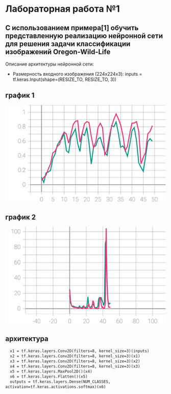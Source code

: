# Лабораторная работа №1
## С использованием примера[1] обучить представленную реализацию нейронной сети для решения задачи классификации изображений Oregon-Wild-Life
Описание архитектуры нейронной сети:
* Размерность входного изображения (224x224x3):
inputs = tf.keras.Input(shape=(RESIZE_TO, RESIZE_TO, 3))


## график 1
![Figure 1](./epoch_categorical_accuracy.svg)

## график 2
![Figure 2](./epoch_loss.svg)

## архитектура
``` inputs = tf.keras.Input(shape=(RESIZE_TO, RESIZE_TO, 3))
  x1 = tf.keras.layers.Conv2D(filters=8, kernel_size=3)(inputs)
  x2 = tf.keras.layers.Conv2D(filters=8, kernel_size=3)(x1)
  x3 = tf.keras.layers.Conv2D(filters=8, kernel_size=3)(x2)
  x4 = tf.keras.layers.Conv2D(filters=8, kernel_size=3)(x3)
  x5 = tf.keras.layers.MaxPool2D()(x4)
  x6 = tf.keras.layers.Flatten()(x5)
  outputs = tf.keras.layers.Dense(NUM_CLASSES, activation=tf.keras.activations.softmax)(x6)
